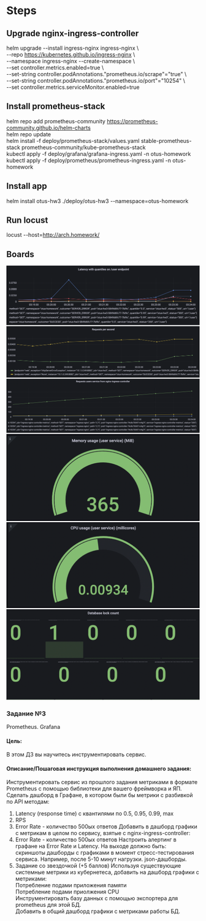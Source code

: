 # Steps  

## Upgrade nginx-ingress-controller  
helm upgrade --install ingress-nginx ingress-nginx \  
--repo https://kubernetes.github.io/ingress-nginx \  
--namespace ingress-nginx --create-namespace \  
--set controller.metrics.enabled=true \  
--set-string controller.podAnnotations."prometheus\.io/scrape"="true" \  
--set-string controller.podAnnotations."prometheus\.io/port"="10254" \  
--set controller.metrics.serviceMonitor.enabled=true  

## Install prometheus-stack  
helm repo add prometheus-community https://prometheus-community.github.io/helm-charts  
helm repo update  
helm install -f deploy/prometheus-stack/values.yaml stable-prometheus-stack prometheus-community/kube-prometheus-stack  
kubectl apply -f deploy/grafana/grafana-ingress.yaml -n otus-homework  
kubectl apply -f deploy/prometheus/prometheus-ingress.yaml -n otus-homework  

## Install app  
helm install otus-hw3 ./deploy/otus-hw3 --namespace=otus-homework

## Run locust  
locust --host=http://arch.homework/

## Boards  
![latency_with_quantilies](./static/latency_with_quantiles.png)
![requests_per_seconds](./static/requests_per_seconds.png)
![requests_from_nginx_controller](./static/requests_from_nginx_controller.png)
![memory_usage](./static/memory_usage.png)
![cpu_usage](./static/cpu_usage.png)
![database_lock_count](./static/database_lock_count.png) 

### Задание №3
Prometheus. Grafana

#### Цель: 
В этом ДЗ вы научитесь инструментировать сервис. 

#### Описание/Пошаговая инструкция выполнения домашнего задания: 
Инструментировать сервис из прошлого задания метриками в формате Prometheus с помощью библиотеки для вашего фреймворка и ЯП.  
Сделать дашборд в Графане, в котором были бы метрики с разбивкой по API методам:  

1. Latency (response time) с квантилями по 0.5, 0.95, 0.99, max  
2. RPS  
3. Error Rate - количество 500ых ответов Добавить в дашборд графики с метрикам в целом по сервису, взятые с nginx-ingress-controller:  
4. Error Rate - количество 500ых ответов Настроить алертинг в графане на Error Rate и Latency. На выходе должно быть:  
скриншоты дашборды с графиками в момент стресс-тестирования сервиса. Например, после 5-10 минут нагрузки. json-дашборды.  
5. Задание со звездочкой (+5 баллов) Используя существующие системные метрики из кубернетеса, добавить на дашборд графики с метриками:  
Потребление подами приложения памяти  
Потребление подами приолжения CPU  
Инструментировать базу данных с помощью экспортера для prometheus для этой БД.  
Добавить в общий дашборд графики с метриками работы БД. 